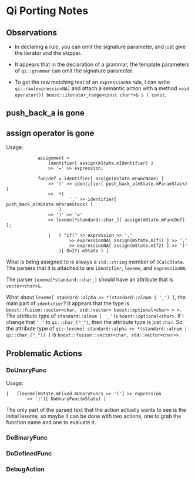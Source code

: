 # Qi Porting Notes

## Observations

* In declaring a rule, you can omit the signature parameter, and just give the iterator
and the skipper.

* It appears that in the declaration of a grammar, the template parameters of `qi::grammar`
can omit the signature parameter.

* To get the raw matching text of an `expressionNA` rule, I can write `qi::raw[expressionNA]`
and attach a semantic action with a method
`void operator()( boost::iterator_range<const char*>& s ) const`.

## push_back_a is gone

## assign operator is gone

Usage:

				assignment =
					identifier[ assign(mState.mIdentifier) ]
					>> '=' >> expression;

				funcdef = identifier[ assign(mState.mFuncName) ]
					>> '(' >> identifier[ push_back_a(mState.mParamStack) ]
					>>	*(
							',' >> identifier[ push_back_a(mState.mParamStack) ]
						)
					>> ')' >> '='
					>> lexeme[*standard::char_][ assign(mState.mFuncDef) ];

					|	( "if(" >> expression >> ','
							>> expressionNA[ assign(mState.mIf1) ] >> ','
							>> expressionNA[ assign(mState.mIf2) ] >> ')'
						)[ DoIf( mState ) ]

What is being assigned to is always a `std::string` member of `SCalcState`.  The parsers
that it is attached to are `identifier`, `lexeme`, and `expressionNA`.

The parser `lexeme[*standard::char_]` should have an attribute that is `vector<char>&`.

What about `lexeme[ standard::alpha >> *(standard::alnum | '_') ]`, the main part of
`identifier`?  It appears that the type is
`boost::fusion::vector<char, std::vector< boost::optional<char> > >`.
The attribute type of `standard::alnum | '_'` is `boost::optional<char>`.
If I change that `'_'` to `qi::char_("_")`, then the attribute type is just `char`.
So, the attribute type of `qi::lexeme[ standard::alpha >> *(standard::alnum | qi::char_("_")) ]`
is `boost::fusion::vector<char, std::vector<char>>`.


## Problematic Actions

### DoUnaryFunc

Usage:

	|	(lexeme[mState.mFixed.mUnaryFuncs >> '('] >> expression
			>> ')')[ DoUnaryFunc(mState) ]

The only part of the parsed text that the action actually wants to see is the initial
lexeme, so maybe it can be done with two actions, one to grab the function name and one to
evaluate it.

### DoBinaryFunc

### DoDefinedFunc

### DebugAction

